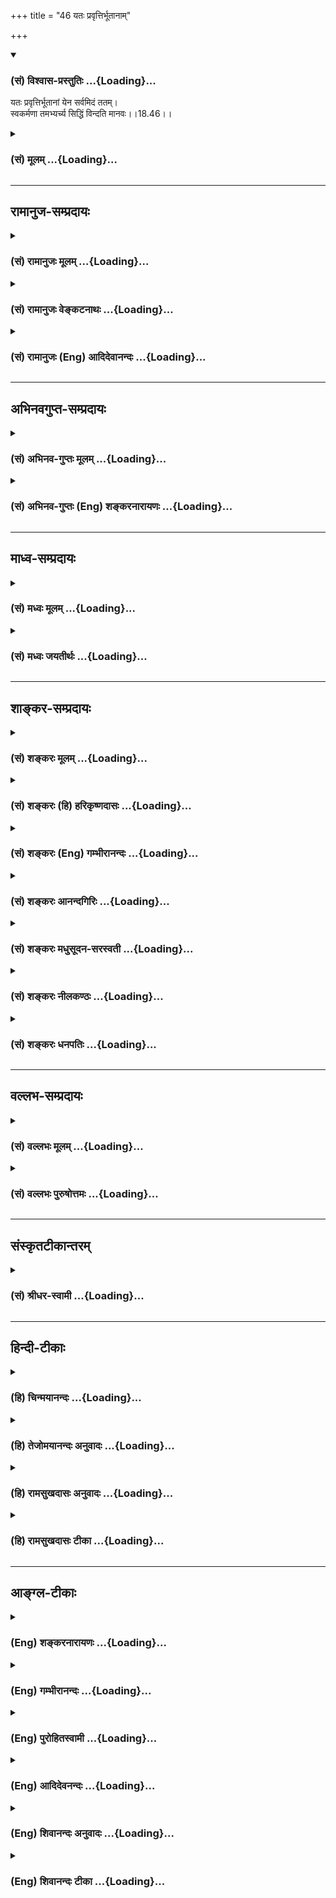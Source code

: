 +++
title = "46 यतः प्रवृत्तिर्भूतानाम्"

+++
<div class="js_include" newlevelforh1="3" title="(सं) विश्वास-प्रस्तुतिः" unfilled url="/purANam/mahAbhAratam/06-bhIShma-parva/02-bhagavad-gItA-parva/saMskRtam/vishvAsa-prastutiH/18_moxa-saMnyAsa-yogaH/46_yataH_pravRttirbh.md">
<details open><summary><h3>(सं) विश्वास-प्रस्तुतिः ...{Loading}...</h3></summary>

यतः प्रवृत्तिर्भूतानां येन सर्वमिदं ततम्।  
स्वकर्मणा तमभ्यर्च्य सिद्धिं विन्दति मानवः।।18.46।।
</details>
</div>
<div class="js_include collapsed" newlevelforh1="3" title="(सं) मूलम्" unfilled url="/purANam/mahAbhAratam/06-bhIShma-parva/02-bhagavad-gItA-parva/saMskRtam/mUlam/18_moxa-saMnyAsa-yogaH/46_yataH_pravRttirbh.md">
<details><summary><h3>(सं) मूलम् ...{Loading}...</h3></summary>

यतः प्रवृत्तिर्भूतानां येन सर्वमिदं ततम्।  
स्वकर्मणा तमभ्यर्च्य सिद्धिं विन्दति मानवः।।18.46।।
</details>
</div>


_________________
## रामानुज-सम्प्रदायः
<div class="js_include collapsed" newlevelforh1="3" title="(सं) रामानुजः मूलम्" unfilled url="/purANam/mahAbhAratam/06-bhIShma-parva/02-bhagavad-gItA-parva/saMskRtam/rAmAnujaH/mUlam/18_moxa-saMnyAsa-yogaH/46_yataH_pravRttirbh.md">
<details><summary><h3>(सं) रामानुजः मूलम् ...{Loading}...</h3></summary>

।।18.46।।**यतो भूतानाम्** उत्पत्त्यादिका प्रवृत्तिः; **येन च सर्वम् इदं
ततं स्वकर्मणां तं** माम् इन्द्राद्यन्तरात्मतयावस्थितम् **अभ्यर्च्य**
मत्प्रसादात् मत्प्राप्तिरूपां **सिद्धिं विन्दति मानवः। मत्त एव सर्वम्
उत्पद्यते; मया च सर्वम् इदम् ततम् इति पूर्वम् एव उक्तम् -- अहं
कृत्स्नस्य जगतः प्रभवः प्रलयस्तथा।। मत्तः परतर नान्यत्किञ्चिदस्ति धनंजय।
(गीता 7।67)मया ततमिदं सर्वं जगदव्यक्तमूर्तिना। (गीता 9।4)मयाध्यक्षेण
प्रकृतिः सूयते सचराचरम्।। (गीता 9।10)अहं सर्वस्य प्रभवो मत्तः सर्वं
प्रवर्तते। (गीता 10।8) इत्यादिषु।**

</details>
</div>
<div class="js_include collapsed" newlevelforh1="3" title="(सं) रामानुजः वेङ्कटनाथः" unfilled url="/purANam/mahAbhAratam/06-bhIShma-parva/02-bhagavad-gItA-parva/saMskRtam/rAmAnujaH/venkaTanAthaH/18_moxa-saMnyAsa-yogaH/46_yataH_pravRttirbh.md">
<details><summary><h3>(सं) रामानुजः वेङ्कटनाथः ...{Loading}...</h3></summary>

  
  
।।18.46।। सर्वकारणभूतः सर्वान्तर्यामी परमात्मा
स्वसृज्यत्वशरीरभूतेन्द्रादिवाचकैः शब्दैराम्नायत इति
तत्समाराधनत्वात्संसिद्धिसाधनत्वं वर्णाश्रमधर्माणामुपपन्नमित्युच्यतेयतः
प्रवृत्तिः इति श्लोकेन। प्रवृत्तिशब्दस्यात्र
चेष्टामात्रपरत्वव्युदासायाऽऽहउत्पत्त्यादिकेति।
चेतनाचेतनवाचिभूतशब्दसमन्वितः प्रवृत्तिशब्दोऽत्र
विशेषकाभावात्सर्वविधव्यापारसङ्ग्राहक इति भावः। सर्वविधकारणत्वोपयुक्त
आकार उच्यतेयेन सर्वमिदं ततम् इति। ततं नियन्तृत्वेनेति हृदयम्। तम् इति
परोक्षतया निर्दिष्टःकथं मामिति व्याख्यायते इति शङ्कायांयतः इत्यनुवादस्य
प्राप्त्यर्थं पुरोवादं स्मारयति -- मत्त एवेति।
कारणत्वसर्वाधिकत्वसर्वव्यापित्वसर्वनियन्तृत्वादिषु यथासम्भवं वचनानि
योज्यानि।  
  

</details>
</div>
<div class="js_include collapsed" newlevelforh1="3" title="(सं) रामानुजः (Eng) आदिदेवानन्दः" unfilled url="/purANam/mahAbhAratam/06-bhIShma-parva/02-bhagavad-gItA-parva/saMskRtam/rAmAnujaH/english/AdidevAnandaH/18_moxa-saMnyAsa-yogaH/46_yataH_pravRttirbh.md">
<details><summary><h3>(सं) रामानुजः (Eng) आदिदेवानन्दः ...{Loading}...</h3></summary>

18.46 He from whom arise all activities as origination of all beings and
by whom all this is pervaded, by worshipping Him, i.e., Myself, who
abide in Indra and other divinites as the Inner Ruler, man attains
perfection, consisting in the attainment of Myself by My grace. It has
been told before that everything originates from Me and all this is
pervaded by Me, in texts like the following: 'I am the origin and
dissolution of the whole universe' (7.6), 'There is nothing higher than
Myself, O Arjuna' (7.7), 'This entire universe is pervaded by Me in an
unmanifest form' (9.4), 'Under My supervision, the Prakrti gives birth
to all mobile and immobile entities' (9.10) and 'I am the origin of all;
from Me proceed everything' (10.8).

</details>
</div>


_________________
## अभिनवगुप्त-सम्प्रदायः
<div class="js_include collapsed" newlevelforh1="3" title="(सं) अभिनव-गुप्तः मूलम्" unfilled url="/purANam/mahAbhAratam/06-bhIShma-parva/02-bhagavad-gItA-parva/saMskRtam/abhinava-guptaH/mUlam/18_moxa-saMnyAsa-yogaH/46_yataH_pravRttirbh.md">
<details><summary><h3>(सं) अभिनव-गुप्तः मूलम् ...{Loading}...</h3></summary>

।।18.41 -- 18.60।। एवमियता षण्णां प्रत्येकं त्रिस्वरूपत्वं धृत्यादीनां च
प्रतिपादितम्। तन्मध्यात् सात्त्विके राशौ वर्तमानो दैवीं संपदं प्राप्त इह
ज्ञाने योग्यः; त्वं च तथाविधः इत्यर्जुनः प्रोत्साहितः। अधुना तु इदमुच्यते
-- यदि तावदनया ज्ञानबुद्ध्या कर्मणि भवान् प्रवर्तते तदा
स्वधर्मप्रवृत्त्या विज्ञानपूततया च न कर्मसंबन्धस्तव। अथैतन्नानुमन्यसे;
तदवश्यं तव प्रवृत्त्या तावत् भाव्यम् जातेरेव तथाभावे स्थितत्वात्। यतः
सर्वः स्वभावनियतः +++(S;;N स्वस्वभावनियतः )+++ कुतश्चिद्दोषात्
तिरोहिततत्स्वभावः +++(S;;N -- हिततत्तत्स्वभावः )+++ कंचित्कालं भूत्वापि;
तत्तिरोधायकविगमे स्वभावं व्यक्त्यापन्नं लभत एव। तथाहि एवंविधो वर्णनां
स्वभावः। एवमवश्यंभाविन्यां प्रवृत्तौ ततः फलविभागिता भवेत्।। तदाह --
ब्राह्मणेत्यादि अवशोऽपि तत् इत्यन्तम्। ब्राह्मणादीनां
कर्मप्रविभागनिरूपणस्य स्वभावोऽश्यं नातिक्रामति,+++(S; ; N omit न and read
अतिक्रामति )+++ इति क्षत्रियस्वभावस्य भवतोऽनिच्छतोऽपि प्रकृतिः स्वभावाख्या
नियोक्तृताम् अव्यभिचारेण भजते। केवलं तया नियुक्तस्य पुण्यपापसंबन्धः। अतः
मदभिहितविज्ञानप्रमाणपुरःसरीकारेण कर्माण्यनुतिष्ठ। तथा सति बन्धो
निवर्त्स्यति। इत्यस्यार्थस्य परिकरघटनतात्पर्यं +++(S; ; N -- करबन्धघटन --
)+++ महावाक्यार्थस्य। अवान्तरवाक्यानां स्पष्टा ( ष्टोऽ ) र्थः। समासेन +++(S
omits समासेन )+++ ( श्लो. 50 ) संक्षेपेण। ज्ञानस्य; प्रागुक्तस्य। निष्ठां (
ष्ठा ) वाग्जालपरिहारेण निश्चितामाह। बुद्ध्या विशुद्धया इत्यादि सर्वमेतत्
व्याख्यातप्रायमिति न पुनरायस्यते,+++(N -- रारभ्यते )+++।

</details>
</div>
<div class="js_include collapsed" newlevelforh1="3" title="(सं) अभिनव-गुप्तः (Eng) शङ्करनारायणः" unfilled url="/purANam/mahAbhAratam/06-bhIShma-parva/02-bhagavad-gItA-parva/saMskRtam/abhinava-guptaH/english/shankaranArAyaNaH/18_moxa-saMnyAsa-yogaH/46_yataH_pravRttirbh.md">
<details><summary><h3>(सं) अभिनव-गुप्तः (Eng) शङ्करनारायणः ...{Loading}...</h3></summary>

18.46 See Comment under 18.60

</details>
</div>


_________________
## माध्व-सम्प्रदायः
<div class="js_include collapsed" newlevelforh1="3" title="(सं) मध्वः मूलम्" unfilled url="/purANam/mahAbhAratam/06-bhIShma-parva/02-bhagavad-gItA-parva/saMskRtam/madhvaH/mUlam/18_moxa-saMnyAsa-yogaH/46_yataH_pravRttirbh.md">
<details><summary><h3>(सं) मध्वः मूलम् ...{Loading}...</h3></summary>

।।18.46।। Sri Madhvacharya did not comment on this sloka.,

</details>
</div>
<div class="js_include collapsed" newlevelforh1="3" title="(सं) मध्वः जयतीर्थः" unfilled url="/purANam/mahAbhAratam/06-bhIShma-parva/02-bhagavad-gItA-parva/saMskRtam/madhvaH/jayatIrthaH/18_moxa-saMnyAsa-yogaH/46_yataH_pravRttirbh.md">
<details><summary><h3>(सं) मध्वः जयतीर्थः ...{Loading}...</h3></summary>

।।18.46।। Sri Jayatirtha did not comment on this sloka.  
  

</details>
</div>


_________________
## शाङ्कर-सम्प्रदायः
<div class="js_include collapsed" newlevelforh1="3" title="(सं) शङ्करः मूलम्" unfilled url="/purANam/mahAbhAratam/06-bhIShma-parva/02-bhagavad-gItA-parva/saMskRtam/shankaraH/mUlam/18_moxa-saMnyAsa-yogaH/46_yataH_pravRttirbh.md">
<details><summary><h3>(सं) शङ्करः मूलम् ...{Loading}...</h3></summary>

।।18.46।। --,**यतः** यस्मात् **प्रवृत्तिः** उत्पत्तिः चेष्टा वा यस्मात्
अन्तर्यामिणः ईश्वरात् **भूतानां** प्राणिनां स्यात्; **येन** ईश्वरेण
**सर्वम् इदं ततं** जगत् व्याप्तम् **स्वकर्मणा** पूर्वोक्तेन प्रतिवर्णं
**तम्** ईश्वरम् **अभ्यर्च्य** पूजयित्वा आराध्य केवलं
ज्ञाननिष्ठायोग्यतालक्षणां **सिद्धिं विन्दति** **मानवः** मनुष्यः।। यतः
एवम्; अतः --,

</details>
</div>
<div class="js_include collapsed" newlevelforh1="3" title="(सं) शङ्करः (हि) हरिकृष्णदासः" unfilled url="/purANam/mahAbhAratam/06-bhIShma-parva/02-bhagavad-gItA-parva/saMskRtam/shankaraH/hindI/harikRShNadAsaH/18_moxa-saMnyAsa-yogaH/46_yataH_pravRttirbh.md">
<details><summary><h3>(सं) शङ्करः (हि) हरिकृष्णदासः ...{Loading}...</h3></summary>

।।18.46।। जिस अन्तर्यामी ईश्वरसे समस्त प्राणियोंकी प्रवृत्ति यानी
उत्पत्ति या चेष्टा होती है और जिस ईश्वरसे यह सारा जगत् व्याप्त है; उस
ईश्वरको प्रत्येक वर्णके लिये पहले बतलाये हुए अपने कर्मोंद्वारा पूजकर --
उसकी आराधना करके मनुष्य केवल ज्ञाननिष्ठाकी योग्यतारूप सिद्धि प्राप्त कर
लेता है।

</details>
</div>
<div class="js_include collapsed" newlevelforh1="3" title="(सं) शङ्करः (Eng) गम्भीरानन्दः" unfilled url="/purANam/mahAbhAratam/06-bhIShma-parva/02-bhagavad-gItA-parva/saMskRtam/shankaraH/english/gambhIrAnandaH/18_moxa-saMnyAsa-yogaH/46_yataH_pravRttirbh.md">
<details><summary><h3>(सं) शङ्करः (Eng) गम्भीरानन्दः ...{Loading}...</h3></summary>

18.46 Manavah, a human being; vindati, achieves; siddhim, success,
merely in the form of the ability for steadfastness in Knowledge;
abhyarcya, by adoring, worshipping; svakarmana, with his own duties
stated above, as allotted to each caste; tam, Him, God; yatah, from
whom, from which God; comes pravrttih, origin,-or, from which internal
Ruler comes the activities; ;bhutanam, of creatures, of living beings;
and yena, by whom, by which God; is tatam, pervaded; sarvam, all; idam,
this world. Since this is so, therefore,

</details>
</div>
<div class="js_include collapsed" newlevelforh1="3" title="(सं) शङ्करः आनन्दगिरिः" unfilled url="/purANam/mahAbhAratam/06-bhIShma-parva/02-bhagavad-gItA-parva/saMskRtam/shankaraH/AnandagiriH/18_moxa-saMnyAsa-yogaH/46_yataH_pravRttirbh.md">
<details><summary><h3>(सं) शङ्करः आनन्दगिरिः ...{Loading}...</h3></summary>

।।18.46।। तमेव प्रकारं स्फुटयति -- **यत इति।** यतःशब्दार्थं
यस्मादित्युक्तं व्यक्तीकरोति -- **यस्मादिति।**
प्राणिनामुत्पत्तिर्यस्मादीश्वरात्तेषां चेष्टा च यस्मादन्तर्यामिणो येन च
सर्वं व्याप्तं मृदेव घटादिकार्यस्य कारणातिरिक्तस्वरूपाभावात्तं
स्वकर्मणाभ्यर्च्य मानवः संसिद्धिं विन्दतीति संबन्धः। नहि ब्राह्मणादीनां
यथोक्तधर्मनिष्ठया साक्षान्मोक्षो लभ्यते तस्य ज्ञानैकलभ्यत्वात्किंतु
तन्निष्ठानां शुद्धबुद्धीनां
कर्म,सुफलमपश्यतामीश्वरप्रसादासादितविवेकवैराग्यवतां संन्यासिनां
ज्ञाननिष्ठयोग्यतावतां ज्ञानप्राप्त्या मुक्तिरित्यभिप्रेत्याह --
**केवलमिति।**

</details>
</div>
<div class="js_include collapsed" newlevelforh1="3" title="(सं) शङ्करः मधुसूदन-सरस्वती" unfilled url="/purANam/mahAbhAratam/06-bhIShma-parva/02-bhagavad-gItA-parva/saMskRtam/shankaraH/madhusUdana-sarasvatI/18_moxa-saMnyAsa-yogaH/46_yataH_pravRttirbh.md">
<details><summary><h3>(सं) शङ्करः मधुसूदन-सरस्वती ...{Loading}...</h3></summary>

।।18.46।। यत इति। यतो
मायोपाधिकचैतन्यानन्दघनात्सर्वज्ञात्सर्वशक्तेरीश्वरादुपादानान्निमित्ताच्च
सर्वान्तर्यामिणः प्रवृत्तिरुत्पत्तिर्मायामयी स्वाप्नरथादीनामिव भूतानां
भवनधर्मणामाकाशादीनां येन चैकेन सद्रूपेण स्फुरणरूपेण च सर्वमिदं दृश्यजातं
त्रिष्वपि कालेषु ततं व्याप्तं स्वात्मन्येवान्तर्भावितं
कल्पितस्याधिष्ठानानतिरेकात्। तथाच श्रुतिःयतो वा इमानि भूतानि जायन्ते;
येन जातानि जीवन्ति; यत्प्रयन्त्यभिसंविशन्ति; तद्विजिज्ञासस्व
तद्ब्रह्मेति। अत्र यत इति प्रकृतौ पञ्चमी। यतो येनेति चैकत्वं विवक्षितम्।
आनन्दो ब्रह्मेति व्यजानात्; आनन्दाद्ध्येव खल्विमानि भूतानि जायन्ते इति
च। तस्य निर्णयवाक्यंमायां तु प्रकृतिं विद्यान्मायिनं तु महेश्वरम्
इत्यादि श्रुत्यन्तराच्च मायोपाधिलाभः। यः सर्वज्ञः सर्ववित् इत्यादि
श्रुत्यन्तरात्सर्वज्ञत्वादिलाभः। एवं श्रौत एवायमर्थो भगवता प्रकाशितः। यतः
प्रवृत्तिर्भूतानां येन सर्वमिदं ततम् इति तमन्तर्यामिणं भगवन्तं स्वकर्मणा
प्रतिवर्णाश्रमं विहितेनाभ्यर्च्य तोषयित्वा
तत्प्रसादादैकात्म्यज्ञाननिष्ठायोग्यतालक्षणां सिद्धिमन्तःकरणशुद्धिं
विन्दति मानवो; देवादिस्तूपासनामात्रेणेति भावः।

</details>
</div>
<div class="js_include collapsed" newlevelforh1="3" title="(सं) शङ्करः नीलकण्ठः" unfilled url="/purANam/mahAbhAratam/06-bhIShma-parva/02-bhagavad-gItA-parva/saMskRtam/shankaraH/nIlakaNThaH/18_moxa-saMnyAsa-yogaH/46_yataH_pravRttirbh.md">
<details><summary><h3>(सं) शङ्करः नीलकण्ठः ...{Loading}...</h3></summary>

।।18.46।। तमेव प्रकारमाह -- **यत इति।** प्रवृत्तिः कायवाङ्मनोनिर्वर्त्या
चेष्टा। यतो हेतोरन्तर्यामिणः। येन वागभ्युद्यते इत्यादिश्रुतेः। येन इदं
सर्वं दृश्यं ततं व्याप्तं उपादानत्वात्। स्वकर्मणा तमभ्यर्च्य संतर्प्य
सिद्धिं मोक्षं विन्दति लभते मानवः। मनुष्याधिकारिकत्वाच्छास्त्रस्य।
परमेश्वरे नित्यकर्मणामर्पणमेव मोक्षद्वारमित्यर्थः।

</details>
</div>
<div class="js_include collapsed" newlevelforh1="3" title="(सं) शङ्करः धनपतिः" unfilled url="/purANam/mahAbhAratam/06-bhIShma-parva/02-bhagavad-gItA-parva/saMskRtam/shankaraH/dhanapatiH/18_moxa-saMnyAsa-yogaH/46_yataH_pravRttirbh.md">
<details><summary><h3>(सं) शङ्करः धनपतिः ...{Loading}...</h3></summary>

।।18.46।। तमेव प्रकारं दर्शयति -- यतः यस्मात् जगज्जनकादन्तर्यामिणो
भूतानां। प्रवृत्तिरुत्पत्तिश्चेष्टा वा स्यात्। येनेश्वरेण सर्वं
कृत्स्त्रमिदं ततं व्याप्तं कार्यस्य कारणसत्तातिरिक्तसत्ताकत्वाभावात्। तं
परमात्मानं स्वकर्मणा प्रतिवर्ण पूर्वोक्तेन अभ्यर्च्य सभ्यक् पूजयित्वा
आराध्य मानवोऽधिकृतो मनुष्यः सिद्धिं केवलज्ञाननिष्ठायोग्यतालक्षणां
विन्दति लभते।

</details>
</div>


_________________
## वल्लभ-सम्प्रदायः
<div class="js_include collapsed" newlevelforh1="3" title="(सं) वल्लभः मूलम्" unfilled url="/purANam/mahAbhAratam/06-bhIShma-parva/02-bhagavad-gItA-parva/saMskRtam/vallabhaH/mUlam/18_moxa-saMnyAsa-yogaH/46_yataH_pravRttirbh.md">
<details><summary><h3>(सं) वल्लभः मूलम् ...{Loading}...</h3></summary>

।।18.46।। तत्प्रकारमाह सार्द्धेन -- स्वकर्मेति। स्पष्टम्। यतः प्रवृत्तिः
प्रसृता पुराणी \[15।4\] ब्रह्मणा येनाक्षरेण भगवत्स्वरूपेणेदं ततं
तमेवाभ्यर्च्य; न तु देवान्तरं; तदा सिद्धिं मुक्तिं प्राप्नोति
स्वकर्मणेति द्रढयति।

</details>
</div>
<div class="js_include collapsed" newlevelforh1="3" title="(सं) वल्लभः पुरुषोत्तमः" unfilled url="/purANam/mahAbhAratam/06-bhIShma-parva/02-bhagavad-gItA-parva/saMskRtam/vallabhaH/puruShottamaH/18_moxa-saMnyAsa-yogaH/46_yataH_pravRttirbh.md">
<details><summary><h3>(सं) वल्लभः पुरुषोत्तमः ...{Loading}...</h3></summary>

  
  
।।18.46।। तं प्रकारमेवाऽऽह -- यत इति। यतो भगवतः भूतानां प्राणिनां
प्रवृत्तिरुत्पत्तिर्भवति; सर्वकर्मसु वा यतः प्रवृत्तिः प्रकर्षेण
वर्तनमनुसरणं भवति; येन कारणरूपेण इदं सर्वं विश्वं ततं व्याप्तं; तं
भगवन्तं स्वकर्मणा आत्मकर्मणा भक्त्या अभ्यच्य सम्पूज्य मानवः मनोर्जातो
मनुष्यः सद्धर्मरूपः सिद्धिं विन्दति लभत इत्यर्थः।  
  

</details>
</div>


_________________
## संस्कृतटीकान्तरम्
<div class="js_include collapsed" newlevelforh1="3" title="(सं) श्रीधर-स्वामी" unfilled url="/purANam/mahAbhAratam/06-bhIShma-parva/02-bhagavad-gItA-parva/saMskRtam/shrIdhara-svAmI/18_moxa-saMnyAsa-yogaH/46_yataH_pravRttirbh.md">
<details><summary><h3>(सं) श्रीधर-स्वामी ...{Loading}...</h3></summary>

।।18.46।। तमेवाह **-- यत इति।** यतोऽन्तर्यामिणः परमेश्वराद्भूतानां
प्राणिनां प्रवृत्तिश्चेष्टा भवति। येन च कारणात्मना सर्वमिदं विश्वं ततं
व्याप्तं तमीश्वरं स्वकर्मणाऽभ्यर्च्य पूजयित्वा सिद्धिं लभते मनुष्यः।

</details>
</div>


_________________
## हिन्दी-टीकाः
<div class="js_include collapsed" newlevelforh1="3" title="(हि) चिन्मयानन्दः" unfilled url="/purANam/mahAbhAratam/06-bhIShma-parva/02-bhagavad-gItA-parva/hindI/chinmayAnandaH/18_moxa-saMnyAsa-yogaH/46_yataH_pravRttirbh.md">
<details><summary><h3>(हि) चिन्मयानन्दः ...{Loading}...</h3></summary>

।।18.46।। जब मनुष्य अपने स्वभाव (वर्ण) तथा स्वधर्म (आश्रम; जैसे
ब्रह्मचर्य; गृहस्थ आदि) के अनुसार कर्म करता है तब उसकी पूर्वार्जित
वासनाओं का क्षय होता जाता है। यह वासना निवृत्ति तथा इसके फलस्वरूप
प्राप्त होने वाली चित्त की शुद्धि और शान्ति तभी संभव होती है; जब मनुष्य
अपने अहंकार को त्यागकर ईश्वरार्पण की भावना से कर्म करना सीख लेता
है। लौकिक कर्तव्यों में यह नियम देखा जाता है कि जिस स्रोत से हमें कार्य
करने की शक्ति और फल प्राप्ति होती है; उसके प्रीत्यर्थ कर्म करना हमारा
कर्तव्य समझा जाता है। उदाहरणार्थ; सरकारी नौकरी करने वालों का कर्तव्य
होता है कि अपने पद का कार्यभार सम्भालते हुए सरकार के लिए कार्य करें;
क्योंकि सरकार ही उन्हें कार्य करने का अधिकार और वेतन प्रदान करती है। यदि
कोई मनुष्य उस सरकार की शक्ति को विस्मृत कर अपने अधिकार का उपयोग
स्वार्थसिद्धि में करता है; तो वह कर्म उसके लिए बन्धन कारक बन जाता है।
इसके विपरीत अर्पण की भावना से कार्य करने पर बन्धन तो होते ही नहीं; अपितु
उनकी पदोन्नति भी होती है। इसी प्रकार; हमको उस परमेश्वर का स्मरण करते हुए
अपने कर्म करने चाहिए; जिससे हमें इन्द्रियाँ; मन आदि उपाधियों तथा उनकी
क्षमताओं का प्राप्ति हुई है। हमारा कर्तव्य पालन ही ईश्वर की पूजा हो। इस
श्लोक में भगवान् श्रीकृष्ण का यही उपदेश है कि सभी वर्णाश्रमों के
मनुष्यों को अपने कर्तव्यों के पालन द्वारा जगत्कारण परमात्मा का पूजन करना
चाहिए। ईश्वरार्पण की भावना से कार्य करने में अहंकार सर्वथा लुप्त हो जाता
है। अहंकार के अभाव में पूर्वार्जित वासनाओं का क्षय होता है और नवीन
बन्धनकारक वासनाएं उत्पन्न नहीं होती। इस प्रकार; कर्म के नियमानुसार लौकिक
फल की प्राप्ति तो होती ही है; किन्तु उसके अतिरिक्त चित्त की शुद्धि भी
प्राप्त होती है। जिसका अन्तकरण शुद्ध होता है; वही पुरुष परमात्मस्वरूप की
अनुभूति को प्राप्त हो सकता है। यही वास्तविक सिद्धि है। इस प्रकार हम देखते
हैं कि अपने कर्म के पालन में पूजन की भावना आ जाने पर हमारा कार्यक्षेत्र
ही मन्दिर या तीर्थस्थान बन सकता है। स्वकर्म पालन में ही सिद्धि प्राप्त हो
सकती है इसलिए

</details>
</div>
<div class="js_include collapsed" newlevelforh1="3" title="(हि) तेजोमयानन्दः अनुवादः" unfilled url="/purANam/mahAbhAratam/06-bhIShma-parva/02-bhagavad-gItA-parva/hindI/tejomayAnandaH/anuvAdaH/18_moxa-saMnyAsa-yogaH/46_yataH_pravRttirbh.md">
<details><summary><h3>(हि) तेजोमयानन्दः अनुवादः ...{Loading}...</h3></summary>

।।18.46।। जिस (परमात्मा) से भूतमात्र की प्रवृत्ति अर्थात् उत्पत्ति हुई
है और जिससे यह सम्पूर्ण जगत् व्याप्त है, उस (परमात्मा) की स्वकर्म द्वारा
पूजा करके मनुष्य सिद्धि को प्राप्त होता है।।

</details>
</div>
<div class="js_include collapsed" newlevelforh1="3" title="(हि) रामसुखदासः अनुवादः" unfilled url="/purANam/mahAbhAratam/06-bhIShma-parva/02-bhagavad-gItA-parva/hindI/rAmasukhadAsaH/anuvAdaH/18_moxa-saMnyAsa-yogaH/46_yataH_pravRttirbh.md">
<details><summary><h3>(हि) रामसुखदासः अनुवादः ...{Loading}...</h3></summary>

।।18.46।। जिस परमात्मासे सम्पूर्ण प्राणियोंकी उत्पत्ति होती है और जिससे
यह सम्पूर्ण संसार व्याप्त है, उस परमात्माका अपने कर्मके द्वारा पूजन करके
मनुष्य सिद्धिको प्राप्त हो जाता है।

</details>
</div>
<div class="js_include collapsed" newlevelforh1="3" title="(हि) रामसुखदासः टीका" unfilled url="/purANam/mahAbhAratam/06-bhIShma-parva/02-bhagavad-gItA-parva/hindI/rAmasukhadAsaH/TIkA/18_moxa-saMnyAsa-yogaH/46_yataH_pravRttirbh.md">
<details><summary><h3>(हि) रामसुखदासः टीका ...{Loading}...</h3></summary>

।।18.46।।***व्याख्या --***  **यतः प्रवृत्तिर्भूतानां येन सर्वमिदं ततम्
--** जिस परमात्मासे संसार पैदा हुआ है; जिससे सम्पूर्ण संसारका संचालन
होता है; जो सबका उत्पादक; आधार और प्रकाशक है और जो सबमें परिपूर्ण है
अर्थात् जो परमात्मा अनन्त ब्रह्माण्डोंकी उत्पत्तिसे पहले भी था; जो अनन्त
ब्रह्माण्डोंके लीन होनेपर भी रहेगा और अनन्त ब्रह्माण्डोंके रहते हुए भी
जो रहता है तथा जो अनन्त ब्रह्माण्डोंमें व्याप्त है; उसी परमात्माका
अपनेअपने स्वभावज (वर्णोचित स्वाभाविक) कर्मोंके द्वारा पूजन करना
चाहिये।  
  
**स्वकर्मणा तमभ्यर्च्य --** मनुस्मृतिमें ब्राह्मणोंके लिये छः कर्म बताये
गये हैं -- स्वयं पढ़ना और दूसरोंको पढ़ाना; स्वयं यज्ञ करना और दूसरोंसे
यज्ञ कराना तथा स्वयं दान लेना और दूसरोंको दान देना **(टिप्पणी प₀
938.1)** (इनमें पढ़ाना; यज्ञ कराना और दान लेना -- ये तीन कर्म जीविकाके
हैं और पढ़ना; यज्ञ करना और दान देना -- ये तीन कर्तव्यकर्म हैं)।
उपर्युक्त शास्त्रनियत छः कर्म और शमदम आदि नौ स्वभावज कर्म तथा इनके
अतिरिक्त खानापीना; उठनाबैठना आदि जितने भी कर्म हैं; उन कर्मोंके द्वारा
ब्राह्मण चारों वर्णोंमें व्याप्त परमात्माका पूजन करें। तात्पर्य है कि
परमात्माकी आज्ञासे; उनकी प्रसन्नताके लिये ही भगवद्बुद्धिसे
निष्कामभावपूर्वक सबकी सेवा करें।  
  
ऐसे ही क्षत्रियोंके लिये पाँच कर्म बताये गये हैं -- प्रजाकी रक्षा करना;
दान देना; यज्ञ करना; अध्ययन करना और विषयोंमें आसक्त न होना **(टिप्पणी प₀
938.2)**। इन पाँच कर्मों तथा शौर्य; तेज आदि सात स्वभावज कर्मोंके द्वारा
और खानापीना आदि सभी कर्मोंके द्वारा क्षत्रिय सर्वत्र व्यापक परमात्माका
पूजन करें।  
  
वैश्य यज्ञ करना; अध्ययन करना; दान देना और ब्याज लेना तथा कृषि; गौरक्ष्य
और वाणिज्य **(टिप्पणी प₀ 939.1)** -- इन शास्त्रनियत और स्वभावज कर्मोंके
द्वारा और शूद्र शास्त्रविहित तथा स्वभावज कर्म सेवा **(टिप्पणी प₀
939.2)** के द्वारा सर्वत्र व्यापक परमात्माका पूजन करें अर्थात् अपने
शास्त्रविहित; स्वभावज और खानापीना; सोनाजागना आदि सभी कर्मोंके द्वारा
भगवान्की आज्ञासे; भगवान्की प्रसन्नताके लिये भगवद्बुद्धिसे
निष्कामभावपूर्वक सबकी सेवा करें।  
  
शास्त्रोंमें मनुष्यके लिये अपने वर्ण और आश्रमके अनुसार जोजो कर्तव्यकर्म
बताये गये हैं; वे सब संसाररूप परमात्माकी पूजाके लिये ही हैं। अगर साधक
अपने कर्मोंके द्वारा भावसे उस परमात्माका पूजन करता है; तो उसकी मात्र
क्रियाएँ परमात्माकी पूजा हो जाती है। जैसे; पितामह भीष्मने (अर्जुनके साथ
युद्ध करते हुए) अर्जुनके सारथि बने हुए भगवान्की अपने युद्धरूप कर्मके
द्वारा (बाणोंसे) पूजा की। भीष्मके बाणोंसे भगवान्का कवच टूट गया; जिससे
भगवान्के शरीरमें घाव हो गये और हाथकी अंगुलियोंमें छोटेछोटे बाण लगनेसे
अंगुलियोंसे लगाम पकड़ना कठिन हो गया। ऐसी पूजा करके अन्तसमयमें शरशय्यापर
पड़े हुए पितामह भीष्म अपने बाणोंद्वारा पूजित भगवान्का ध्यान करते हैं --
युद्धमें मेरे तीखे बाणोंसे जिनका कवच टूट गया है; जिनकी त्वचा विच्छिन्न
हो गयी है; परिश्रमके कारण जिनके मुखपर स्वेदकण सुशोभित हो रहे हैं;
घोड़ोंकी टापोंसे उड़ी हुई रज जिनकी सुन्दर अलकावलिमें लगी हुई है; इस
प्रकार बाणोंसे अलंकृत भगवान् कृष्णमें मेरे मनबुद्धि लग जायँ **(टिप्पणी
प₀ 939.3)**। ,लौकिक और पारमार्थिक कर्मोंके द्वारा उस परमात्माका पूजन तो
करना चाहिये; पर उन कर्मोंमें और उनको करनेके करणोंउपकरणोंमें ममता नहीं
रखनी चाहिये। कारण कि जिन वस्तुओं; क्रियाओँ आदिमें ममता हो जाती है; वे
सभी चीजें अपवित्र हो जानेसे **(टिप्पणी प₀ 939.4)** पूजासामग्री नहीं
रहतीं (अपवित्र फल; फूर आदि भगवान्पर नहीं चढ़ते)। इसलिये मेरे पास जो कुछ
है; वह सब उस सर्वव्यापक परमात्माका ही है;,मुझे तो केवल निमित्त बनकर उनकी
दी हुई शक्तिसे उनका पूजन करना है -- इस भावसे जो कुछ किया जाय; वह सबकासब
परमात्माका पूजन हो जाता है। इसके विपरीत उन क्रियाओँ; वस्तुओँ आदिको
मनुष्य जितनी अपनी मान लेता है; उतनी ही वे (अपनी मानी हुई) क्रियाएँ;
वस्तुएँ (अपवित्र होनेसे) परमात्माके पूजनसे वञ्चित रह जाती हैं।**सिद्धिं
विन्दति मानवः --** सिद्धिको प्राप्त होनेका तात्पर्य है कि अपने कर्मोंसे
परमात्माका पूजन करनेवाला मनुष्य प्रकृतिके सम्बन्धसे रहित होकर स्वतः अपने
स्वरूपमें स्थित हो जाता है। स्वरूपमें स्थित होनेपर पहले जो परमात्माके
समर्पण किया था; उस संस्कारके कारण उसका प्रभुमें अनन्यप्रेम जाग्रत् हो
जाता है। फिर उसके लिये कुछ भी पाना बाकी नहीं रहता। यहाँ **मानवः** पदका
तात्पर्य केवल ब्राह्मण; क्षत्रिय; वैश्य; शूद्र और ब्रह्मचारी; गृहस्थ;
वानप्रस्थ; संन्यास -- इन वर्णों और आश्रमों आदिसे ही नहीं है; प्रत्युत
हिन्दू; मुसलमान; ईसाई; बौद्ध; पारसी; यहूदी आदि सभी जातियों और
सम्प्रदायोंसे है। किसी भी जाति; सम्प्रदाय आदिके कोई भी व्यक्ति क्यों न
हों; सबकेसब ही परमात्माके पूजनके अधिकारी हैं क्योंकि सभी परमात्माके अपने
हैं। जैसे घरमें स्वभाव आदिके भेदसे अनेक तरहके बालक होते हैं; पर उन सबकी
माँ एक ही होती है और उन बालकोंकी तरहतरहकी जितनी भी क्रियाएँ होती हैं; उन
सब क्रियाओंसे माँ प्रसन्न होती रहती है क्योंकि उन बालकोंमें माँका अपनापन
होता है। ऐसे ही भगवान्के सम्मुख हुए मनुष्योंकी सभी क्रियाओँको भगवान्
अपना पूजन मान लेते हैं और प्रसन्न होते हैं। इसी अध्यायके सत्तरवें
श्लोकमें भगवान्ने अर्जुनसे कहा है कि कोई भी मनुष्य हम दोनोंके संवादका
अध्ययन करेगा; उसके द्वारा मैं ज्ञानयज्ञसे पूजित हो जाऊँगा। इससे यह सिद्ध
होता है कि कोई गीताका पाठ करे; अध्ययन करे तो उसको भगवान् अपना पूजन मान
लेते हैं। ऐसे ही जो उत्पत्तिविनाशशील वस्तुओँसे विमुख होकर भगवान्के
सम्मुख हो जाता है; उसकी क्रियाओँको भगवान् अपना पूजन मान लेते हैं।  
  
**विशेष बात**  
  
कर्मयोगमें कर्मोंके द्वारा जडतासे असङ्गता होती है और भक्तियोगमें संसारसे
असङ्गतापूर्वक परमात्माके प्रति पूज्यभाव होनेसे परमात्माकी सम्मुखता रहती
है। कर्मयोगी तो अपने पास शरीर; इन्द्रियाँ; मन; बुद्धि आदि जो कुछ संसारका
जडअंश है; उसको स्वार्थ; अभिमान; कामनाका त्याग करके संसारकी सेवामें लगा
देता है। इससे अपनी मानी हुई चीजोंसे अपनापन छूटकर उनसे सर्वथा
सम्बन्धविच्छेद हो जाता है; और जो स्वतःस्वाभाविक असङ्गता है; वह प्रकट हो
जाती है। भक्त अपने वर्णोचित स्वाभाविक कर्मों और समयसमयपर किये गये
पारमार्थिक कर्मों(जप; ध्यान आदि) के द्वारा सम्पूर्ण संसारमें व्याप्त
परमात्माका पूजन करता है। इन दोनोंमें भावकी भिन्नता होनेसे इतना ही अन्तर
हुआ कि कर्मयोगीकी सम्पूर्ण क्रियाओंका प्रवाह सबको सुख पहुँचानेमें लग
जाता है; तो क्रियाओँको करनेका वेग मिटकर स्वयंमें असङ्गता आ जाती है और
भक्तकी सम्पूर्ण क्रियाएँ परमात्माकी पूजनसामग्री बन जानेसे जडतासे विमुखता
होकर भगवान्की सम्मुखता आ जाती है और प्रेम बढ़ जाता है। भक्त तो पहलेसे ही
भगवान्के सम्मुख होकर अपनेआपको भगवान्के अर्पित कर देता है।
स्वयंके,अनन्यतापूर्वक भगवान्के समर्पित हो जानेसे खानापीना; कामधंधा आदि
लौकिक और जप; ध्यान; सत्सङ्ग; स्वाध्याय आदि पारमार्थिक क्रियाएँ भी
भगवान्के अर्पण हो जाती हैं। उसकी लौकिकपारमार्थिक क्रियाओंमें केवल बाहरसे
भेद देखनेमें आता है परन्तु वास्तवमें कोई भेद नहीं रहता।  
  
कर्मयोगी और ज्ञानयोगी -- ये दोनों अन्तमें एक हो जाते हैं। जैसे; कर्मयोगी
कर्मोंके द्वारा जडताका त्याग करता है अर्थात् सेवाके द्वारा उसकी सभी
क्रियाएँ संसारके अर्पण हो जाती हैं और स्वयं असङ्ग हो जाता है और
ज्ञानयोगी विचारके द्वारा जडताका त्याग करता है अर्थात् विचारके द्वारा
उसकी सभी क्रियाएँ प्रकृतिके अर्पण हो जाती हैं और स्वयं असङ्ग हो जाता है।
तात्पर्य है कि दोनोंके अर्पण करनेके प्रकारमें अन्तर है; पर असङ्गतामें
दोनों एक हो जाते हैं **(टिप्पणी प₀ 940)**। इस असङ्गतामें कर्मयोगी और
ज्ञानयोगी -- दोनों स्वतन्त्र हो जाते हैं। उनके लिये किञ्चिन्मात्र भी
कर्मोंका बन्धन नहीं रहता। केवल कर्तव्यपालनके लिये ही कर्तव्यकर्म करनेसे
कर्मयोगीके सम्पूर्ण कर्म लीन हो जाते हैं (गीता 4। 23); और ज्ञानरूप
अग्निसे ज्ञानयोगीके सम्पूर्ण कर्म भस्म हो जाते हैं (गीता 4। 37)। परन्तु
इस स्वतन्त्रतामें भी जिसको संतोष नहीं होता अर्थात् स्वतन्त्रतासे जिसको
उपरति हो जाती है; उसमें भगवत्कृपासे प्रेम प्रकट हो सकता है। ,***सम्बन्ध
--***  स्वभावज (सहज) कर्मोंको निष्कामभावपूर्वक और पूजाबुद्धिसे करते हुए
उसमें कोई कमी रह भी जाय; तो भी उसमें साधकको हताश नहीं होना चाहिये --
इसको आगेके दो श्लोकोंमें बताते हैं।

</details>
</div>


_________________
## आङ्ग्ल-टीकाः
<div class="js_include collapsed" newlevelforh1="3" title="(Eng) शङ्करनारायणः" unfilled url="/purANam/mahAbhAratam/06-bhIShma-parva/02-bhagavad-gItA-parva/english/shankaranArAyaNaH/18_moxa-saMnyAsa-yogaH/46_yataH_pravRttirbh.md">
<details><summary><h3>(Eng) शङ्करनारायणः ...{Loading}...</h3></summary>

18.46. That, whence the activities of the beings arise; by which this
universe is pervaded-worshipping That by one's own prescribed action, a
man attains success.

</details>
</div>
<div class="js_include collapsed" newlevelforh1="3" title="(Eng) गम्भीरानन्दः" unfilled url="/purANam/mahAbhAratam/06-bhIShma-parva/02-bhagavad-gItA-parva/english/gambhIrAnandaH/18_moxa-saMnyAsa-yogaH/46_yataH_pravRttirbh.md">
<details><summary><h3>(Eng) गम्भीरानन्दः ...{Loading}...</h3></summary>

18.46 A human being achieves success by adoring through his own duties
Him from whom is the origin of creatures, and by whom is all this
pervaded.

</details>
</div>
<div class="js_include collapsed" newlevelforh1="3" title="(Eng) पुरोहितस्वामी" unfilled url="/purANam/mahAbhAratam/06-bhIShma-parva/02-bhagavad-gItA-parva/english/purohitasvAmI/18_moxa-saMnyAsa-yogaH/46_yataH_pravRttirbh.md">
<details><summary><h3>(Eng) पुरोहितस्वामी ...{Loading}...</h3></summary>

18.46 Man reaches perfection by dedicating his actions to God, Who is
the source of all being, and fills everything.

</details>
</div>
<div class="js_include collapsed" newlevelforh1="3" title="(Eng) आदिदेवनन्दः" unfilled url="/purANam/mahAbhAratam/06-bhIShma-parva/02-bhagavad-gItA-parva/english/AdidevanandaH/18_moxa-saMnyAsa-yogaH/46_yataH_pravRttirbh.md">
<details><summary><h3>(Eng) आदिदेवनन्दः ...{Loading}...</h3></summary>

18.46 He from whome arise the activity of all beings and by whom all
this is pervaded - by worshipping Him with his own duty man reaches
perfection.

</details>
</div>
<div class="js_include collapsed" newlevelforh1="3" title="(Eng) शिवानन्दः अनुवादः" unfilled url="/purANam/mahAbhAratam/06-bhIShma-parva/02-bhagavad-gItA-parva/english/shivAnandaH/anuvAdaH/18_moxa-saMnyAsa-yogaH/46_yataH_pravRttirbh.md">
<details><summary><h3>(Eng) शिवानन्दः अनुवादः ...{Loading}...</h3></summary>

18.46 He from Whom all the beings have evolved and by Whom all this is
pervaded worshipping Him with his own duty, man attains perfection.

</details>
</div>
<div class="js_include collapsed" newlevelforh1="3" title="(Eng) शिवानन्दः टीका" unfilled url="/purANam/mahAbhAratam/06-bhIShma-parva/02-bhagavad-gItA-parva/english/shivAnandaH/TIkA/18_moxa-saMnyAsa-yogaH/46_yataH_pravRttirbh.md">
<details><summary><h3>(Eng) शिवानन्दः टीका ...{Loading}...</h3></summary>

18.46 यतः from whom; प्रवृत्तिः (is) the evolution; भूतानाम् of beings;
येन by whom; सर्वम् all; इदम् this; ततम् is pervaded; स्वकर्मणा with his
own duty; तम् Him; अभ्यर्च्य worshipping; सिद्धिम् perfection; विन्दति
attains; मानवः man.Commentary The performance by a man of his own duty
is simply carrying into effect the intention of the Supreme from Whom
the whole of the creation emanates. When a man worships Him; the Supreme
Being; with the flowers of his action; then He is immensely pleased and
being thus gratified by such worship He confers on Him; as a boon;
dispassion and discrimination.Pravritti Evolution or activity it
proceeds from the Lord; the Antaryamin; the Inner Ruler.Bhutanam Beings
living creatures.Svakarmana With his own duty each according to his
caste as described above.Man attains perfection by worshipping the Lord
by performing his own duty; i.e.; he becomes alified for the dawn of
Selfknowledge (for Jnana Yoga).

</details>
</div>
